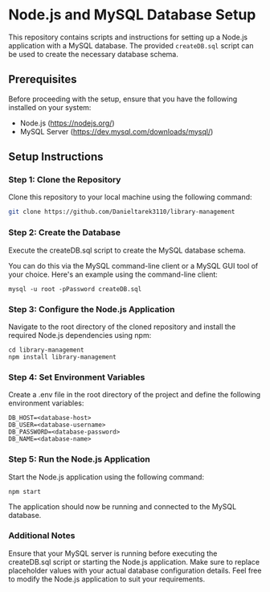 # Node.js and MySQL Database Setup

This repository contains scripts and instructions for setting up a Node.js application with a MySQL database. The provided `createDB.sql` script can be used to create the necessary database schema.

## Prerequisites

Before proceeding with the setup, ensure that you have the following installed on your system:

- Node.js (https://nodejs.org/)
- MySQL Server (https://dev.mysql.com/downloads/mysql/)

## Setup Instructions

### Step 1: Clone the Repository

Clone this repository to your local machine using the following command:

```bash
git clone https://github.com/Danieltarek3110/library-management
```

### Step 2: Create the Database

Execute the createDB.sql script to create the MySQL database schema.

You can do this via the MySQL command-line client or a MySQL GUI tool of your choice. 
Here's an example using the command-line client:
```
mysql -u root -pPassword createDB.sql
```

### Step 3: Configure the Node.js Application
Navigate to the root directory of the cloned repository and install the required Node.js dependencies using npm:
```
cd library-management
npm install library-management
```

### Step 4: Set Environment Variables

Create a .env file in the root directory of the project and define the following environment variables:
```
DB_HOST=<database-host>
DB_USER=<database-username>
DB_PASSWORD=<database-password>
DB_NAME=<database-name>
```

### Step 5: Run the Node.js Application
Start the Node.js application using the following command:
```
npm start
```

The application should now be running and connected to the MySQL database.

### Additional Notes
Ensure that your MySQL server is running before executing the createDB.sql script or starting the Node.js application.
Make sure to replace placeholder values with your actual database configuration details.
Feel free to modify the Node.js application to suit your requirements.